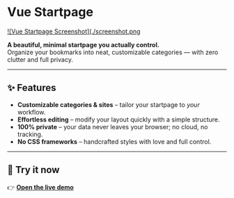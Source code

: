 # Vue Startpage

[![Vue Startpage Screenshot](./screenshot.png](https://antulek.github.io/vue-startpage/)

**A beautiful, minimal startpage you actually control.**  
Organize your bookmarks into neat, customizable categories — with zero clutter and full privacy.

---

## ✨ Features

- **Customizable categories & sites** – tailor your startpage to *your* workflow.
- **Effortless editing** – modify your layout quickly with a simple structure.
- **100% private** – your data never leaves your browser; no cloud, no tracking.
- **No CSS frameworks** – handcrafted styles with love and full control.

---

## 🚀 Try it now

👉 [**Open the live demo**](https://antulek.github.io/vue-startpage/)
